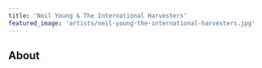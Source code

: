 ```yaml
---
title: 'Neil Young & The International Harvesters'
featured_image: 'artists/neil-young-the-international-harvesters.jpg'
---
```


## About


